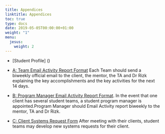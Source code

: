 ```yaml
---
title: Appendices
linktitle: Appendices
toc: true
type: docs
date: 2019-05-05T00:00:00+01:00
weight: "1"
menu:
  jesus:
    weight: 2
---
```


*   [Student Profile] ()

*   [A: Team Email Activity Report Format](/files/How%20to%20test%20hw%20using%20repl.pdf) Each Team should send a biweekly official email to the client, the mentor, the TA and Dr Rizk explaining the key accomplishments and the key activities for the next 14 days.
*   [B: Program Manager Email Activity Report Format](https://drive.google.com/file/d/1uWypN3bpi-HEskHhK7GHrlUjyKKudap2/view?usp=sharing). In the event that one client has several student teams, a student program manager is appointed.Program Manager should Email Activity report biweekly to the mentor, TA and Dr Rizk.
*   [C: Client Systems Request Form](https://drive.google.com/open?id=1p4zqRJVi2-kSEpFQ8jO-F0z6TvZg78iz) After meeting with their clients, student teams may develop new systems requests for their client.


